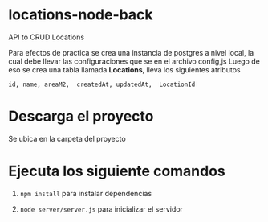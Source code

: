 # locations-node-back
API to CRUD Locations

Para efectos de practica se crea una instancia de postgres a nivel local,
la cual debe llevar las configuraciones que se en el archivo config,js
Luego de eso se crea una tabla llamada **Locations**, lleva los siguientes atributos


``
id, name, areaM2, 
createdAt, updatedAt, 
LocationId
``

# Descarga el proyecto
Se ubica en la carpeta del proyecto

# Ejecuta los siguiente comandos

1)  ``npm install`` para instalar dependencias 

2) ``node server/server.js`` para inicializar el servidor
   